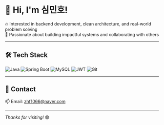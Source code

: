 # 👋 Hi, I'm 심민호!

🔥 Interested in backend development, clean architecture, and real-world problem solving  
🎯 Passionate about building impactful systems and collaborating with others

---

## 🛠 Tech Stack
![Java](https://img.shields.io/badge/Java-007396?style=flat&logo=java&logoColor=white)
![Spring Boot](https://img.shields.io/badge/Spring%20Boot-6DB33F?style=flat&logo=spring-boot&logoColor=white)
![MySQL](https://img.shields.io/badge/MySQL-4479A1?style=flat&logo=mysql&logoColor=white)
![JWT](https://img.shields.io/badge/JWT-black?style=flat&logo=json-web-tokens&logoColor=white)
![Git](https://img.shields.io/badge/Git-F05032?style=flat&logo=git&logoColor=white)

---

## 💬 Contact
📫 Email: zhf1066@naver.com

---

_Thanks for visiting!_ 😄
